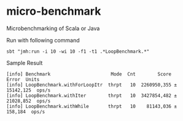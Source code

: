 # micro-benchmark
Microbenchmarking of Scala or Java 

Run with following command
```
sbt "jmh:run -i 10 -wi 10 -f1 -t1 .*LoopBenchmark.*"
```

Sample Result

```
[info] Benchmark                      Mode  Cnt        Score       Error  Units
[info] LoopBenchmark.withForLoopItr  thrpt   10  2260950,355 ± 15142,125  ops/s
[info] LoopBenchmark.withIter        thrpt   10  3427854,482 ± 21028,852  ops/s
[info] LoopBenchmark.withWhile       thrpt   10    81143,036 ±   158,184  ops/s
```
